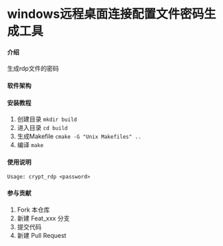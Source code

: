 # windows远程桌面连接配置文件密码生成工具

#### 介绍
生成rdp文件的密码

#### 软件架构


#### 安装教程

1.  创建目录 `mkdir build`
2.  进入目录 `cd build`
3.  生成Makefile `cmake -G "Unix Makefiles" ..`
4.  编译 `make`

#### 使用说明

`Usage: crypt_rdp <password>`

#### 参与贡献

1.  Fork 本仓库
2.  新建 Feat_xxx 分支
3.  提交代码
4.  新建 Pull Request
